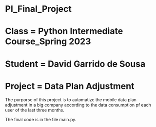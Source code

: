 # PI_Final_Project
# Class = Python Intermediate Course_Spring 2023
# Student = David Garrido de Sousa
# Project = Data Plan Adjustment

The purporse of this project is to automatize the mobile data plan adjustment in a big company according to the data consumption pf each user of the last three months. 

The final code is in the file main.py.
